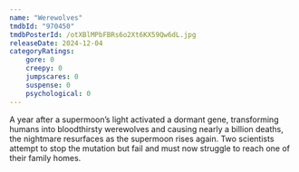 ```yaml
---
name: "Werewolves"
tmdbId: "970450"
tmdbPosterId: /otXBlMPbFBRs6o2Xt6KX59Qw6dL.jpg
releaseDate: 2024-12-04
categoryRatings:
    gore: 0
    creepy: 0
    jumpscares: 0
    suspense: 0
    psychological: 0
---
```

A year after a supermoon’s light activated a dormant gene, transforming humans into bloodthirsty werewolves and causing nearly a billion deaths, the nightmare resurfaces as the supermoon rises again. Two scientists attempt to stop the mutation but fail and must now struggle to reach one of their family homes.
